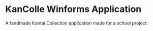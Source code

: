# KanColle Winforms Application
A fandmade Kantai Collection application made for a school project.
